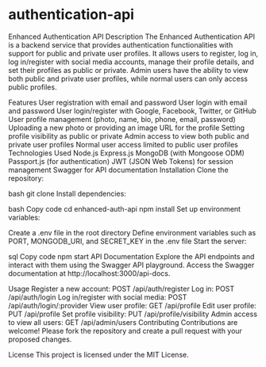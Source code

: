 # authentication-api
Enhanced Authentication API
Description
The Enhanced Authentication API is a backend service that provides authentication functionalities with support for public and private user profiles. It allows users to register, log in, log in/register with social media accounts, manage their profile details, and set their profiles as public or private. Admin users have the ability to view both public and private user profiles, while normal users can only access public profiles.

Features
User registration with email and password
User login with email and password
User login/register with Google, Facebook, Twitter, or GitHub
User profile management (photo, name, bio, phone, email, password)
Uploading a new photo or providing an image URL for the profile
Setting profile visibility as public or private
Admin access to view both public and private user profiles
Normal user access limited to public user profiles
Technologies Used
Node.js
Express.js
MongoDB (with Mongoose ODM)
Passport.js (for authentication)
JWT (JSON Web Tokens) for session management
Swagger for API documentation
Installation
Clone the repository:

bash
git clone <repository-url>
Install dependencies:

bash
Copy code
cd enhanced-auth-api
npm install
Set up environment variables:

Create a .env file in the root directory
Define environment variables such as PORT, MONGODB_URI, and SECRET_KEY in the .env file
Start the server:

sql
Copy code
npm start
API Documentation
Explore the API endpoints and interact with them using the Swagger API playground. Access the Swagger documentation at http://localhost:3000/api-docs.

Usage
Register a new account: POST /api/auth/register
Log in: POST /api/auth/login
Log in/register with social media: POST /api/auth/login/:provider
View user profile: GET /api/profile
Edit user profile: PUT /api/profile
Set profile visibility: PUT /api/profile/visibility
Admin access to view all users: GET /api/admin/users
Contributing
Contributions are welcome! Please fork the repository and create a pull request with your proposed changes.

License
This project is licensed under the MIT License.

